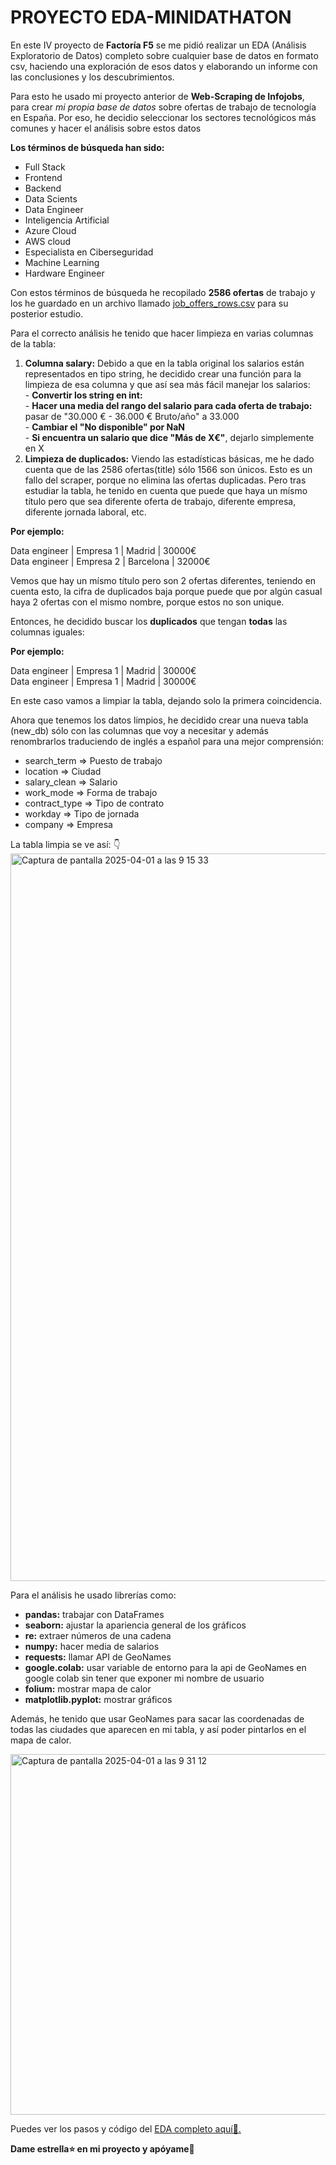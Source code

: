 # PROYECTO EDA-MINIDATHATON

En este IV proyecto de **Factoría F5** se me pidió realizar un EDA (Análisis Exploratorio de Datos) completo sobre cualquier base de datos en formato csv, haciendo una exploración de esos datos y elaborando un informe con las conclusiones y los descubrimientos. 

Para esto he usado mi proyecto anterior de **Web-Scraping de Infojobs**, para crear *mi propia base de datos* sobre ofertas de trabajo de tecnología en España. Por eso, he decidio seleccionar los sectores tecnológicos más comunes y hacer el análisis sobre estos datos

**Los términos de búsqueda han sido:**

- Full Stack
- Frontend
- Backend
- Data Scients
- Data Engineer
- Inteligencia Artificial
- Azure Cloud
- AWS cloud
- Especialista en Ciberseguridad
- Machine Learning
- Hardware Engineer

Con estos términos de búsqueda he recopilado **2586 ofertas** de trabajo y los he guardado en un archivo llamado [job_offers_rows.csv](https://github.com/alharuty/Proyecto-EDA-MiniDathaton/blob/main/job_offers_rows.csv) para su posterior estudio.

Para el correcto análisis he tenido que hacer limpieza en varias columnas de la tabla:<br>
  1. **Columna salary:** Debido a que en la tabla original los salarios están representados en tipo string, he decidido crear una función para la limpieza de esa columna y que así sea más fácil manejar los salarios:<br>
    - **Convertir los string en int:**<br>
    - **Hacer una media del rango del salario para cada oferta de trabajo:** pasar de "30.000 € - 36.000 € Bruto/año" a 33.000<br>
    - **Cambiar el "No disponible" por NaN**<br>
    - **Si encuentra un salario que dice "Más de X€"**, dejarlo simplemente en X<br>
  2. **Limpieza de duplicados:** Viendo las estadísticas básicas, me he dado cuenta que de las 2586 ofertas(title) sólo 1566 son únicos. Esto es un fallo del scraper, porque no elimina las ofertas duplicadas. Pero tras estudiar la tabla, he tenido en cuenta que puede que haya un mísmo título pero que sea diferente oferta de trabajo, diferente empresa, diferente jornada laboral, etc.<br>
  
**Por ejemplo:** <br>

Data engineer | Empresa 1 | Madrid | 30000€<br>
Data engineer | Empresa 2 | Barcelona | 32000€<br>

Vemos que hay un mísmo título pero son 2 ofertas diferentes, teniendo en cuenta esto, la cifra de duplicados baja porque puede que por algún casual haya 2 ofertas con el mismo nombre, porque estos no son unique. 

Entonces, he decidido buscar los **duplicados** que tengan **todas** las columnas iguales:

**Por ejemplo:** <br>
    
Data engineer | Empresa 1 | Madrid | 30000€<br>
Data engineer | Empresa 1 | Madrid | 30000€<br>

En este caso vamos a limpiar la tabla, dejando solo la primera coincidencia.<br>

Ahora que tenemos los datos limpios, he decidido crear una nueva tabla (new_db) sólo con las columnas que voy a necesitar y además renombrarlos traduciendo de inglés a español para una mejor comprensión:

- search_term => Puesto de trabajo
- location => Ciudad
- salary_clean => Salario
- work_mode => Forma de trabajo
- contract_type => Tipo de contrato
- workday => Tipo de jornada
- company => Empresa

La tabla limpia se ve así: 👇
<img width="1164" alt="Captura de pantalla 2025-04-01 a las 9 15 33" src="https://github.com/user-attachments/assets/60365d5c-2ddd-43c4-89dd-f36b302db1c9" />

Para el análisis he usado librerías como:
- **pandas:** trabajar con DataFrames
- **seaborn:** ajustar la apariencia general de los gráficos
- **re:** extraer números de una cadena
- **numpy:** hacer media de salarios
- **requests:** llamar API de GeoNames
- **google.colab:** usar variable de entorno para la api de GeoNames en google colab sin tener que exponer mi nombre de usuario
- **folium:** mostrar mapa de calor
- **matplotlib.pyplot:** mostrar gráficos

Además, he tenido que usar GeoNames para sacar las coordenadas de todas las ciudades que aparecen en mi tabla, y así poder pintarlos en el mapa de calor.

<img width="577" alt="Captura de pantalla 2025-04-01 a las 9 31 12" src="https://github.com/user-attachments/assets/b2db660f-1d80-4630-9566-d222507de6f4" />

Puedes ver los pasos y código del [EDA completo aquí📍.](https://github.com/alharuty/Proyecto-EDA-MiniDathaton/blob/main/Proyecto_IV_Datathon.ipynb)

**Dame estrella⭐ en mi proyecto y apóyame**🤗
